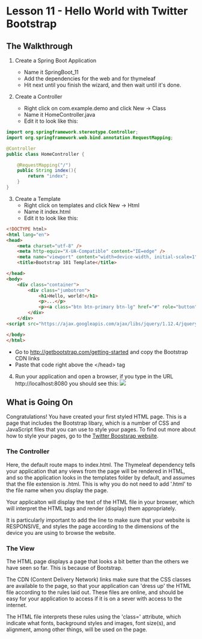# Lesson 11 - Hello World with Twitter Bootstrap 
## The Walkthrough 

1. Create a Spring Boot Application 
	* Name it SpringBoot_11 
	* Add the dependencies for the web and for thymeleaf 
	* Hit next until you finish the wizard, and then wait until it's done.    

2. Create a Controller 
	* Right click on com.example.demo and click New -> Class 
	* Name it HomeController.java 
	* Edit it to look like this: 
```java
import org.springframework.stereotype.Controller;
import org.springframework.web.bind.annotation.RequestMapping;

@Controller
public class HomeController {

    @RequestMapping("/")
    public String index(){
        return "index";
    }
}
```

3. Create a Template 
  	* Right click on templates and click New -> Html 
	* Name it index.html 
	* Edit it to look like this: 
```html
<!DOCTYPE html>
<html lang="en">
<head>
    <meta charset="utf-8" />
    <meta http-equiv="X-UA-Compatible" content="IE=edge" />
    <meta name="viewport" content="width=device-width, initial-scale=1" />
    <title>Bootstrap 101 Template</title>

</head>
<body>
    <div class="container">
        <div class="jumbotron">
            <h1>Hello, world!</h1>
            <p>...</p>
            <p><a class="btn btn-primary btn-lg" href="#" role="button">Learn more</a></p>
        </div>
    </div>
<script src="https://ajax.googleapis.com/ajax/libs/jquery/1.12.4/jquery.min.js"></script>

</body>
</html>
```
  * Go to http://getbootstrap.com/getting-started and copy the Bootstrap CDN links
  * Paste that code right above the  &lt;/head> tag

4. Run your application and open a browser, if you type in the URL http://localhost:8080 you should see this: 
![](https://github.com/ajhenley/unofficialguides/blob/master/IntroToSpringBoot/img/Lesson11.png)


## What is Going On

Congratulations! You have created your first styled HTML page. This is a page that includes the Bootstrap libary, which is a number of CSS and JavaScript files that you can use to style your pages. To find out more about how to style your pages, go to the [Twitter Boostsrap website](http://getbootstrap.com/components). 

### The Controller
Here, the default route maps to index.html. The Thymeleaf dependency tells your application that any views from the page will be rendered in HTML, and so the application looks in the templates folder by default, and assumes that the file extension is .html. This is why you do not need to add '.html' to the file name when you display the page. 

Your applicaiton will display the text of the HTML file in your browser, which will interpret the HTML tags and render (display) them appropriately. 

It is particularly important to add the  <meta name="viewport" content="width=device-width, initial-scale=1" /> line to make sure that your website is RESPONSIVE, and styles the page according to the dimensions of the device you are using to browse the website. 

### The View 
The HTML page displays a page that looks a bit better than the others we have seen so far. This is because of Bootstrap. 

The CDN (Content Delivery Network) links make sure that the CSS classes are available to the page, so that your application can 'dress up' the HTML file according to the rules laid out. These files are online, and should be easy for your application to access if it is on a sever with access to the internet. 

The HTML file interprets these rules using the 'class=' attribute, which indicate what fonts, background styles and images, font size(s), and alignment, among other things, will be used on the page. 




